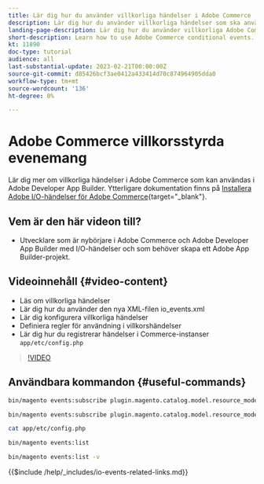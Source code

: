 ```yaml
---
title: Lär dig hur du använder villkorliga händelser i Adobe Commerce
description: Lär dig hur du använder villkorliga händelser som ska användas i Adobe Developer App Builder.
landing-page-description: Lär dig hur du använder villkorliga Adobe Commerce-händelser.
short-description: Learn how to use Adobe Commerce conditional events.
kt: 11890
doc-type: tutorial
audience: all
last-substantial-update: 2023-02-21T00:00:00Z
source-git-commit: d85426bcf3ae0412a433414d70c874964905dda0
workflow-type: tm+mt
source-wordcount: '136'
ht-degree: 0%

---
```



# Adobe Commerce villkorsstyrda evenemang

Lär dig mer om villkorliga händelser i Adobe Commerce som kan användas i Adobe Developer App Builder. Ytterligare dokumentation finns på [Installera Adobe I/O-händelser för Adobe Commerce](https://developer.adobe.com/commerce/events/get-started/conditional-events/){target="_blank"}.

## Vem är den här videon till?

* Utvecklare som är nybörjare i Adobe Commerce och Adobe Developer App Builder med I/O-händelser och som behöver skapa ett Adobe App Builder-projekt.

## Videoinnehåll {#video-content}

* Läs om villkorliga händelser
* Lär dig hur du använder den nya XML-filen io_events.xml
* Lär dig konfigurera villkorliga händelser
* Definiera regler för användning i villkorshändelser
* Lär dig hur du registrerar händelser i Commerce-instanser `app/etc/config.php`

>[!VIDEO](https://video.tv.adobe.com/v/3415806?quality=12&learn=on)

## Användbara kommandon {#useful-commands}

```bash
bin/magento events:subscribe plugin.magento.catalog.model.resource_model.product.save --fields=sku --fields=qty --fields=category_id

bin/magento events:subscribe plugin.magento.catalog.model.resource_model.product.save_low_stock --parent=plugin.magento.catalog.model.resource_model.product.save --fields=sku --fields=qty --fields=category_id --rules="qty|lessThan|20" --rules="category_id|in|3,4,5"

cat app/etc/config.php

bin/magento events:list

bin/magento events:list -v
```

{{$include /help/_includes/io-events-related-links.md}}
